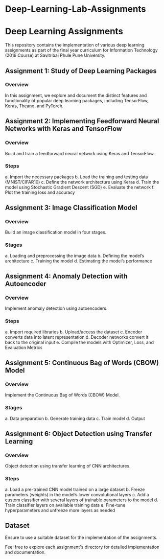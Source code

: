 # Deep-Learning-Lab-Assignments

# Deep Learning Assignments

This repository contains the implementation of various deep learning assignments as part of the final year curriculum for Information Technology (2019 Course) at Savitribai Phule Pune University.

## Assignment 1: Study of Deep Learning Packages

### Overview
In this assignment, we explore and document the distinct features and functionality of popular deep learning packages, including TensorFlow, Keras, Theano, and PyTorch.

## Assignment 2: Implementing Feedforward Neural Networks with Keras and TensorFlow

### Overview
Build and train a feedforward neural network using Keras and TensorFlow.

### Steps
a. Import the necessary packages
b. Load the training and testing data (MNIST/CIFAR10)
c. Define the network architecture using Keras
d. Train the model using Stochastic Gradient Descent (SGD)
e. Evaluate the network
f. Plot the training loss and accuracy

## Assignment 3: Image Classification Model

### Overview
Build an image classification model in four stages.

### Stages
a. Loading and preprocessing the image data
b. Defining the model’s architecture
c. Training the model
d. Estimating the model’s performance

## Assignment 4: Anomaly Detection with Autoencoder

### Overview
Implement anomaly detection using autoencoders.

### Steps
a. Import required libraries
b. Upload/access the dataset
c. Encoder converts data into latent representation
d. Decoder networks convert it back to the original input
e. Compile the models with Optimizer, Loss, and Evaluation Metrics

## Assignment 5: Continuous Bag of Words (CBOW) Model

### Overview
Implement the Continuous Bag of Words (CBOW) Model.

### Stages
a. Data preparation
b. Generate training data
c. Train model
d. Output

## Assignment 6: Object Detection using Transfer Learning

### Overview
Object detection using transfer learning of CNN architectures.

### Steps
a. Load a pre-trained CNN model trained on a large dataset
b. Freeze parameters (weights) in the model’s lower convolutional layers
c. Add a custom classifier with several layers of trainable parameters to the model
d. Train classifier layers on available training data
e. Fine-tune hyperparameters and unfreeze more layers as needed

## Dataset
Ensure to use a suitable dataset for the implementation of the assignments.

Feel free to explore each assignment's directory for detailed implementation and documentation.


